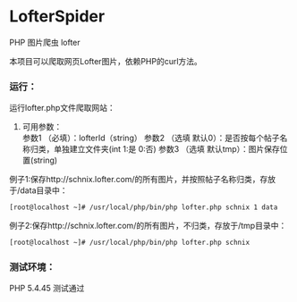 # LofterSpider
PHP 图片爬虫 lofter

本项目可以爬取网页Lofter图片，依赖PHP的curl方法。

### 运行：  
运行lofter.php文件爬取网站：  
1. 可用参数：  
参数1 （必填）：lofterId（string）
参数2 （选填 默认0）：是否按每个帖子名称归类，单独建立文件夹(int 1:是 0:否)
参数3 （选填 默认tmp）：图片保存位置(string)

例子1:保存http://schnix.lofter.com/的所有图片，并按照帖子名称归类，存放于/data目录中：
```bash
[root@localhost ~]# /usr/local/php/bin/php lofter.php schnix 1 data
```

例子2:保存http://schnix.lofter.com/的所有图片，不归类，存放于/tmp目录中：
```bash
[root@localhost ~]# /usr/local/php/bin/php lofter.php schnix
```

### 测试环境：
PHP 5.4.45 测试通过

